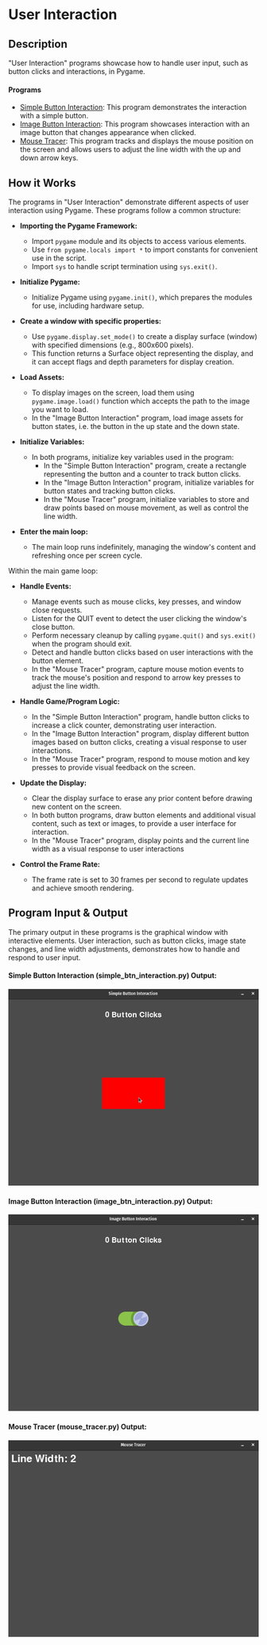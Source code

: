 # User Interaction

## Description

"User Interaction" programs showcase how to handle user input, such as button clicks and interactions, in Pygame.

#### Programs

- [Simple Button Interaction](simple_btn_interaction.py): This program demonstrates the interaction with a simple button.
- [Image Button Interaction](image_btn_interaction.py): This program showcases interaction with an image button that changes appearance when clicked.
- [Mouse Tracer](mouse_tracer.py): This program tracks and displays the mouse position on the screen and allows users to adjust the line width with the up and down arrow keys.

## How it Works

The programs in "User Interaction" demonstrate different aspects of user interaction using Pygame. These programs follow a common structure:

- **Importing the Pygame Framework:**
    - Import `pygame` module and its objects to access various elements.
    - Use `from pygame.locals import *` to import constants for convenient use in the script.
    - Import `sys` to handle script termination using `sys.exit()`.

- **Initialize Pygame:**
    - Initialize Pygame using `pygame.init()`, which prepares the modules for use, including hardware setup.

- **Create a window with specific properties:**
    - Use `pygame.display.set_mode()` to create a display surface (window) with specified dimensions (e.g., 800x600 pixels).
    - This function returns a Surface object representing the display, and it can accept flags and depth parameters for display creation.

- **Load Assets:**
    - To display images on the screen, load them using `pygame.image.load()` function which accepts the path to the image you want to load.
    - In the "Image Button Interaction" program, load image assets for button states, i.e. the button in the up state and the down state.

- **Initialize Variables:**
    - In both programs, initialize key variables used in the program:
        - In the "Simple Button Interaction" program, create a rectangle representing the button and a counter to track button clicks.
        - In the "Image Button Interaction" program, initialize variables for button states and tracking button clicks.
        - In the "Mouse Tracer" program, initialize variables to store and draw points based on mouse movement, as well as control the line width.

- **Enter the main loop:**
    - The main loop runs indefinitely, managing the window's content and refreshing once per screen cycle.

Within the main game loop:

- **Handle Events:**
    - Manage events such as mouse clicks, key presses, and window close requests.
    - Listen for the QUIT event to detect the user clicking the window's close button.
    - Perform necessary cleanup by calling `pygame.quit()` and `sys.exit()` when the program should exit.
    - Detect and handle button clicks based on user interactions with the button element.
    - In the "Mouse Tracer" program, capture mouse motion events to track the mouse's position and respond to arrow key presses to adjust the line width.

- **Handle Game/Program Logic:**
    - In the "Simple Button Interaction" program, handle button clicks to increase a click counter, demonstrating user interaction.
    - In the "Image Button Interaction" program, display different button images based on button clicks, creating a visual response to user interactions.
    - In the "Mouse Tracer" program, respond to mouse motion and key presses to provide visual feedback on the screen.

- **Update the Display:**
    - Clear the display surface to erase any prior content before drawing new content on the screen.
    - In both button programs, draw button elements and additional visual content, such as text or images, to provide a user interface for interaction.
    - In the "Mouse Tracer" program, display points and the current line width as a visual response to user interactions

- **Control the Frame Rate:**
    - The frame rate is set to 30 frames per second to regulate updates and achieve smooth rendering.


## Program Input & Output

The primary output in these programs is the graphical window with interactive elements. User interaction, such as button clicks, image state changes, and line width adjustments, demonstrates how to handle and respond to user input.

#### Simple Button Interaction (simple_btn_interaction.py) Output:

<p align="center">
  <img src="output/button-output.gif" alt='Simple Button Interaction Output'>
</p>

#### Image Button Interaction (image_btn_interaction.py) Output:

<p align="center">
  <img src="output/image-button-output.gif" alt='Image Button Interaction Output'>
</p>

#### Mouse Tracer (mouse_tracer.py) Output:

<p align="center">
  <img src="output/mouse-tracer-output.gif" alt='Mouse Tracer Output'>
</p>